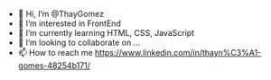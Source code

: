 - 👋 Hi, I’m @ThayGomez
- 👀 I’m interested in FrontEnd
- 🌱 I’m currently learning HTML, CSS, JavaScript
- 💞️ I’m looking to collaborate on ...
- 📫 How to reach me https://www.linkedin.com/in/thayn%C3%A1-gomes-48254b171/

<!---
ThayGomez/ThayGomez is a ✨ special ✨ repository because its `README.md` (this file) appears on your GitHub profile.
You can click the Preview link to take a look at your changes.
--->
